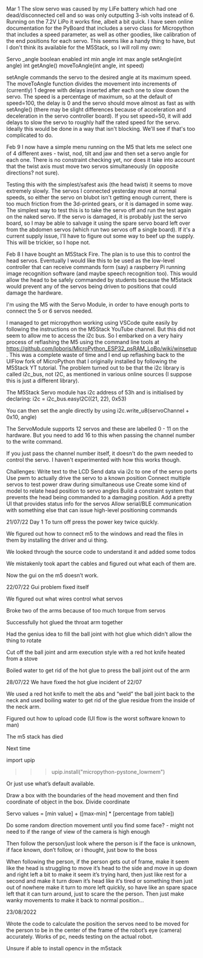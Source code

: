 Mar 1
The slow servo was caused by my LiFe battery which had one dead/disconnected cell and so was only outputting 3-ish volts instead of 6. Running on the 7.2V LiPo  it works fine, albeit a bit quick. I have seen online documentation for the PyBoard that includes a servo class for Micropython that includes a speed parameter, as well as other goodies, like calibration of the end positions for each servo. This seems like a handy thing to have, but I don't think its available for the M5Stack, so I will roll my own:

Servo
	_angle
	boolean enabled
	int min angle
	int max angle
	setAngle(int angle)
	int getAngle()
	moveToAngle(int angle, int speed)
	
setAngle commands the servo to the desired angle at its maximum speed. The moveToAngle function divides the movement into increments of (currently) 1 degree with delays inserted after each one to slow down the servo. The speed is a percentage of maximum, so at the default of speed=100, the delay is 0 and the servo should move almost as fast as with setAngle() (there may be slight differences because of acceleration and deceleration in the servo controller board). If you set speed=50, it will add delays to slow the servo to roughly half the rated speed for the servo. Ideally this would be done in a way that isn't blocking. We'll see if that's too complicated to do.

Feb 9
I now have a simple menu running on the M5 that lets me select one of 4 different axes - twist, nod, tilt and jaw and then set a servo angle for each one. There is no constraint checking yet, nor does it take into account that the twist axis must move two servos simultaneously (in opposite directions? not sure).

Testing this with the simplest/safest axis (the head twist) it seems to move extremely slowly. The servos I connected yesterday move at normal speeds, so either the servo on blubot isn't getting enough current, there is too  much friction from the 3d-printed gears, or it is damaged in some way. The simplest way to test this is to take the servo off and run the test again on the naked servo. If the servo is damaged, it is probably just the servo board, so I may be able to salvage it using the spare servo board left over from the abdomen servos (which run two servos off a single board). If it's a current supply issue, I'll have to figure out some way to beef up the supply. This will be trickier, so I hope not.

Feb 8
I have bought an M5Stack Fire. The plan is to use this to control the head servos. Eventually I would like this to be used as the low-level controller that can receive commands form (say) a raspberry Pi running image recognition software (and maybe speech recognition too). This would allow the head to be safely commanded by students because the M5stack would prevent any of the servos being driven to positions that could damage the hardware.

I'm using the M5 with the Servo Module, in order to have enough ports to connect the 5 or 6 servos needed.

I managed to get micropython working using VSCode quite easily by following the instructions on the M5Stack YouTube channel. But this did not seem to allow me to access the i2c bus. So I embarked on a very hairy process of reflashing the M5 using the command line tools at https://github.com/loboris/MicroPython_ESP32_psRAM_LoBo/wiki/winsetup. This was a complete waste of time and I end up reflashing back to the UIFlow fork of MicroPython that I originally installed by following the M5Stack YT tutorial. The problem turned out to be that the i2c library is called i2c_bus, not I2C, as mentioned in various online sources (I suppose this is just a different library).

The M5Stack Servo module has i2c address of 53h and is initialised by declaring:
i2c = i2c_bus.easyI2C((21, 22), 0x53)

You can then set the angle directly by using
i2c.write_u8(servoChannel + 0x10, angle)

The ServoModule supports 12 servos and these are labelled 0 - 11 on the hardware. But you need to add 16 to this when passing the channel number to the write command. 

If you just pass the channel number itself, it doesn't do the pwm needed to control the servo. I haven't experimented with how this works though.


Challenges:
Write text to the LCD
Send data via i2c to one of the servo ports
Use pwm to actually drive the servo to a known position
Connect multiple servos to test power draw during simultaneous use
Create some kind of model to relate head position to servo angles
Build a constraint system that prevents the head being commanded to a damaging position.
Add a pretty UI that provides status info for the servos
Allow serial/BLE communication with something else that can issue high-level positioning commands













21/07/22
Day 1
To turn off press the power key twice quickly.

We figured out how to connect m5 to the windows and read the files in them by installing the driver and ui thing. 

We looked through the source code to understand it and added some todos

We mistakenly took apart the cables and figured out what each of them are. 

Now the gui on the m5 doesn’t work. 

22/07/22
Gui problem fixed itself

We figured out what wires control what servos

Broke two of the arms because of too much torque from servos

Successfully hot glued the throat arm together

Had the genius idea to fill the ball joint with hot glue which didn't allow the thing to rotate

Cut off the ball joint and arm execution style with a red hot knife heated from a stove

Boiled water to get rid of the hot glue to press the ball joint out of the arm


28/07/22
We have fixed the hot glue incident of 22/07 

We used a red hot knife to melt the abs and “weld” the ball joint back to the neck and used boiling water to get rid of the glue residue from the inside of the neck arm.

Figured out how to upload code (UI flow is the worst software known to man)

The m5 stack has died

Next time

import upip
>>> upip.install("micropython-pystone_lowmem")

Or just use what’s default available. 

Draw a box with the boundaries of the head movement and then find coordinate of object in the box. Divide coordinate 
 

Servo values = [min value] + ([max-min] * [percentage from table])



Do some random direction movement until you find some face? - might not need to if the range of view of the camera is high enough

Then follow the person/just look where the person is if the face is unknown, if face known, don’t follow, or i thought, just bow to the boss

When following the person, if the person gets out of frame, make it seem like the head is struggling to move it’s head to the side and move in up down and right left a bit to make it seem it’s trying hard, then just like rest for a second and make it turn down it’s head like it’s tired or something then just out of nowhere make it turn to more left quickly, so have like an spare space left that it can turn around, just to scare the the person. Then just make wanky movements to make it back to normal position… 


23/08/2022

Wrote the code to calculate the position the servos need to be moved for the person to be in the center of the frame of the robot’s eye (camera) accurately. Works of pc, needs testing on the actual robot.

Unsure if able to install opencv in the m5stack
